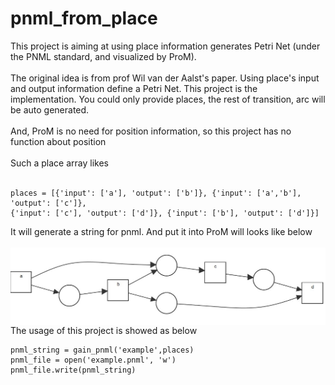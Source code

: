 # pnml_from_place
This project is aiming at using place information generates Petri Net (under the PNML standard, and visualized by ProM). <br></br>
The original idea is from prof Wil van der Aalst's paper. Using place's input and output information define a Petri Net. This project is the implementation. You could only provide places, the rest of transition, arc will be auto generated. <br></br>
And, ProM is no need for position information, so this project has no function about position <br></br>
Such a place array likes <br></br>
```
places = [{'input': ['a'], 'output': ['b']}, {'input': ['a','b'], 'output': ['c']},
{'input': ['c'], 'output': ['d']}, {'input': ['b'], 'output': ['d']}]
```
It will generate a string for pnml. And put it into ProM will looks like below<br></br>
<img align="right" src=https://raw.githubusercontent.com/FrankBGao/pnml_from_place/master/example.JPG >
The usage of this project is showed as below
```
pnml_string = gain_pnml('example',places)
pnml_file = open('example.pnml', 'w')
pnml_file.write(pnml_string)
